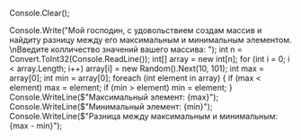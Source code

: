 Console.Clear();

Console.Write("Мой господин, с удовольствием создам массив и найдиту разницу между его максимальным и минимальным элементом. \nВведите колличество значений вашего массива: ");
int n = Convert.ToInt32(Console.ReadLine());
int[] array = new int[n];
for (int i = 0; i < array.Length; i++)
    array[i] = new Random().Next(10, 101);
int max = array[0];
int min = array[0];
foreach (int element in array)
{
    if (max < element) max = element;
    if (min > element) min = element;
}
Console.WriteLine($"Максимальный элемент: {max}");
Console.WriteLine($"Минимальный элемент: {min}");
Console.WriteLine($"Разница между максимальным и минимальным: {max - min}");